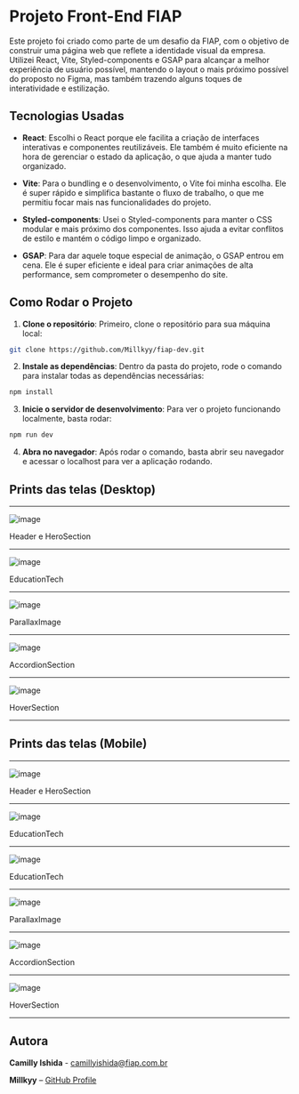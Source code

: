# Projeto Front-End FIAP

Este projeto foi criado como parte de um desafio da FIAP, com o objetivo de construir uma página web que reflete a identidade visual da empresa. Utilizei React, Vite, Styled-components e GSAP para alcançar a melhor experiência de usuário possível, mantendo o layout o mais próximo possível do proposto no Figma, mas também trazendo alguns toques de interatividade e estilização.

## Tecnologias Usadas

- **React**: Escolhi o React porque ele facilita a criação de interfaces interativas e componentes reutilizáveis. Ele também é muito eficiente na hora de gerenciar o estado da aplicação, o que ajuda a manter tudo organizado.

- **Vite**: Para o bundling e o desenvolvimento, o Vite foi minha escolha. Ele é super rápido e simplifica bastante o fluxo de trabalho, o que me permitiu focar mais nas funcionalidades do projeto.

- **Styled-components**: Usei o Styled-components para manter o CSS modular e mais próximo dos componentes. Isso ajuda a evitar conflitos de estilo e mantém o código limpo e organizado.

- **GSAP**: Para dar aquele toque especial de animação, o GSAP entrou em cena. Ele é super eficiente e ideal para criar animações de alta performance, sem comprometer o desempenho do site.

## Como Rodar o Projeto

1. **Clone o repositório**:
   Primeiro, clone o repositório para sua máquina local:

```bash
git clone https://github.com/Millkyy/fiap-dev.git
```

2. **Instale as dependências**:
Dentro da pasta do projeto, rode o comando para instalar todas as dependências necessárias:

```bash
npm install
```

3. **Inicie o servidor de desenvolvimento**:
Para ver o projeto funcionando localmente, basta rodar:

```bash
npm run dev
```
4. **Abra no navegador**:
Após rodar o comando, basta abrir seu navegador e acessar o localhost para ver a aplicação rodando.

## Prints das telas (Desktop)

-----------------------------------------------------------------------

![image](https://github.com/user-attachments/assets/930684b4-a4c3-43a7-9f29-ae4877346c3b)

Header e HeroSection

-----------------------------------------------------------------------


![image](https://github.com/user-attachments/assets/c7400302-8f5b-49aa-b458-dd27f4a83c6b)

EducationTech

-----------------------------------------------------------------------


![image](https://github.com/user-attachments/assets/3b064feb-25f2-43df-9551-3248bd8e1388)

ParallaxImage

-----------------------------------------------------------------------


![image](https://github.com/user-attachments/assets/bc301002-f8d0-4044-8ce2-219a05581ac4)

AccordionSection

-----------------------------------------------------------------------


![image](https://github.com/user-attachments/assets/fc5119fd-b0a8-49a6-9af3-a7f1a671cd49)

HoverSection

-----------------------------------------------------------------------


## Prints das telas (Mobile)

-----------------------------------------------------------------------

![image](https://github.com/user-attachments/assets/fb533f14-0192-4bd1-866a-4e8027c52680)

Header e HeroSection

-----------------------------------------------------------------------


![image](https://github.com/user-attachments/assets/19bf2335-abe5-463b-9f69-5077a7f479ac)

EducationTech

-----------------------------------------------------------------------


![image](https://github.com/user-attachments/assets/17d0814d-15a4-4982-a84c-a7347f0ecced)

EducationTech

-----------------------------------------------------------------------


![image](https://github.com/user-attachments/assets/6f313453-71fd-4b68-a723-8ad0cebff32c)

ParallaxImage

-----------------------------------------------------------------------


![image](https://github.com/user-attachments/assets/8e9fd470-54ab-4647-888a-50fe0491b1c9)

AccordionSection

-----------------------------------------------------------------------


![image](https://github.com/user-attachments/assets/23581b42-bf09-49b3-80a1-d48228637338)

HoverSection

-----------------------------------------------------------------------

## Autora

**Camilly Ishida** - camillyishida@fiap.com.br

  **Millkyy** – [GitHub Profile](https://github.com/Millkyy)
